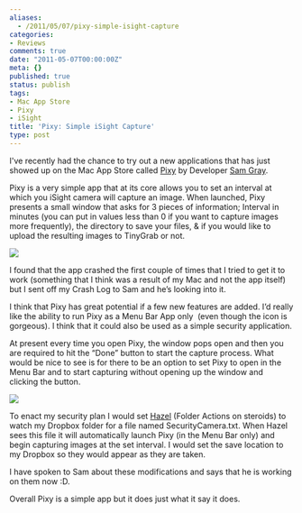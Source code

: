 ```yaml
---
aliases:
  - /2011/05/07/pixy-simple-isight-capture
categories:
- Reviews
comments: true
date: "2011-05-07T00:00:00Z"
meta: {}
published: true
status: publish
tags:
- Mac App Store
- Pixy
- iSight
title: 'Pixy: Simple iSight Capture'
type: post
---
```


I've recently had the chance to try out a new applications that has just showed up on the Mac App Store called
[Pixy](http://pixyapp.com/) by Developer
[Sam Gray](http://forrst.me/isamgray). 

Pixy is a very simple app that at its core allows you to set an interval at which you iSight camera will capture an image. When launched, Pixy presents a small window that asks for 3 pieces of information; Interval in minutes (you can put in values less than 0 if you want to capture images more frequently), the directory to save your files, & if you would like to upload the resulting images to TinyGrab or not.

![](/static/4f331d1f8754c7ec090e554a/50fe1c99e4b01c920a89f452/50fe1c99e4b01c920a89f49a/1305084110051/Pixy%20Window.jpg/1000w)

I found that the app crashed the first couple of times that I tried to get it to work (something that I think was a result of my Mac and not the app itself) but I sent off my Crash Log to Sam and he’s looking into it.

I think that Pixy has great potential if a few new features are added. I’d really like the ability to run Pixy as a Menu Bar App only
 (even though the icon is gorgeous). I think that it could also be used as a simple security application.

At present every time you open Pixy, the window pops open and then you are required to hit the “Done” button to start the capture process. What would be nice to see is for there to be an option to set Pixy to open in the Menu Bar and to start capturing without opening up the window and clicking the button.

![](/static/4f331d1f8754c7ec090e554a/50fe1c99e4b01c920a89f452/50fe1c99e4b01c920a89f49b/1305084252557/Pixy%20Icon.png/1000w)

To enact my security plan I would set
[Hazel](http://www.noodlesoft.com/hazel.php) (Folder Actions on steroids) to watch my Dropbox folder for a file named SecurityCamera.txt. When Hazel sees this file it will automatically launch Pixy (in the Menu Bar only) and begin capturing images at the set interval. I would set the save location to my Dropbox so they would appear as they are taken.

I have spoken to Sam about these modifications and says that he is working on them now :D.

Overall Pixy is a simple app but it does just what it say it does.
